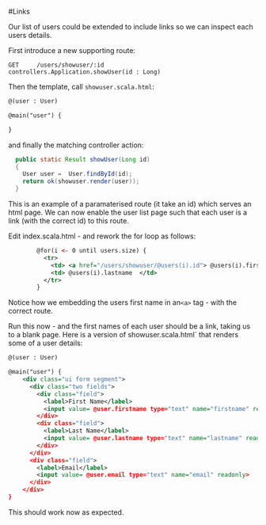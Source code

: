 #Links

Our list of users could be extended to include links so we can inspect each users details.

First introduce a new supporting route:

~~~
GET     /users/showuser/:id                        controllers.Application.showUser(id : Long)
~~~

Then the template, call `showuser.scala.html`:

~~~xml
@(user : User)

@main("user") {

}
~~~

and finally the matching controller action:

~~~java
  public static Result showUser(Long id)
  {
	User user =  User.findById(id);
    return ok(showuser.render(user));
  }
~~~

This is an example of a paramaterised route (it take an id) which serves an html page. We can now enable the user list page such that each user is a link (with the correct id) to this route.

Edit index.scala.html - and rework the for loop as follows:

~~~xml
	    @for(i <- 0 until users.size) {
	      <tr>
	        <td> <a href="/users/showuser/@users(i).id"> @users(i).firstname </a> </td>  
	        <td> @users(i).lastname  </td> 
	      </tr>
	    }
~~~

Notice how we embedding the users first name in an`<a>` tag - with the correct route.

Run this now - and the first names of each user should be a link, taking us to a blank page. Here is a version of showuser.scala.html` that renders some of a user details:

~~~xml
@(user : User)

@main("user") {
	<div class="ui form segment">
	  <div class="two fields">
	    <div class="field">
	      <label>First Name</label>
	      <input value= @user.firstname type="text" name="firstname" readonly>
	    </div>
	    <div class="field">
	      <label>Last Name</label>
	      <input value= @user.lastname type="text" name="lastname" readonly>
	    </div>
	  </div>
	  <div class="field">
	    <label>Email</label>
	    <input value= @user.email type="text" name="email" readonly>
	  </div>
	</div>
}
~~~

This should work now as expected.